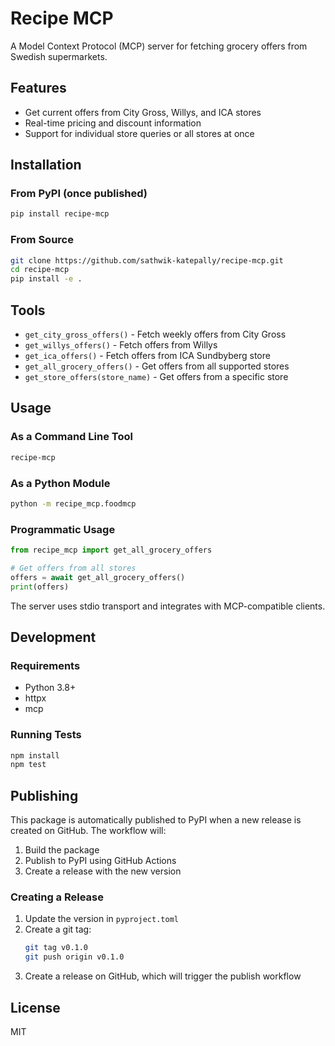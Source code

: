 # Recipe MCP

A Model Context Protocol (MCP) server for fetching grocery offers from Swedish supermarkets.

## Features

- Get current offers from City Gross, Willys, and ICA stores
- Real-time pricing and discount information
- Support for individual store queries or all stores at once

## Installation

### From PyPI (once published)

```bash
pip install recipe-mcp
```

### From Source

```bash
git clone https://github.com/sathwik-katepally/recipe-mcp.git
cd recipe-mcp
pip install -e .
```

## Tools

- `get_city_gross_offers()` - Fetch weekly offers from City Gross
- `get_willys_offers()` - Fetch offers from Willys
- `get_ica_offers()` - Fetch offers from ICA Sundbyberg store
- `get_all_grocery_offers()` - Get offers from all supported stores
- `get_store_offers(store_name)` - Get offers from a specific store

## Usage

### As a Command Line Tool

```bash
recipe-mcp
```

### As a Python Module

```bash
python -m recipe_mcp.foodmcp
```

### Programmatic Usage

```python
from recipe_mcp import get_all_grocery_offers

# Get offers from all stores
offers = await get_all_grocery_offers()
print(offers)
```

The server uses stdio transport and integrates with MCP-compatible clients.

## Development

### Requirements

- Python 3.8+
- httpx
- mcp

### Running Tests

```bash
npm install
npm test
```

## Publishing

This package is automatically published to PyPI when a new release is created on GitHub. The workflow will:

1. Build the package
2. Publish to PyPI using GitHub Actions
3. Create a release with the new version

### Creating a Release

1. Update the version in `pyproject.toml`
2. Create a git tag:
   ```bash
   git tag v0.1.0
   git push origin v0.1.0
   ```
3. Create a release on GitHub, which will trigger the publish workflow

## License

MIT